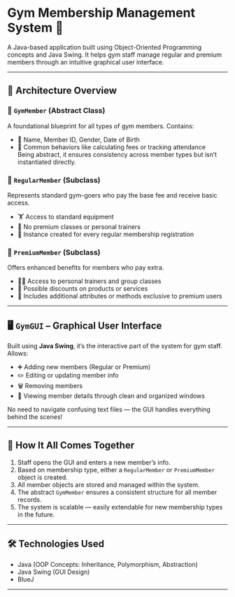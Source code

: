 # Gym Membership Management System 💪

A Java-based application built using Object-Oriented Programming concepts and Java Swing. It helps gym staff manage regular and premium members through an intuitive graphical user interface.

---

## 🧱 Architecture Overview

### 🧬 `GymMember` (Abstract Class)
A foundational blueprint for all types of gym members. Contains:
- 👤 Name, Member ID, Gender, Date of Birth
- 🧾 Common behaviors like calculating fees or tracking attendance  
Being abstract, it ensures consistency across member types but isn’t instantiated directly.

### 🔹 `RegularMember` (Subclass)
Represents standard gym-goers who pay the base fee and receive basic access.
- 🏋️ Access to standard equipment
- 🚫 No premium classes or personal trainers
- 🪪 Instance created for every regular membership registration

### 🔸 `PremiumMember` (Subclass)
Offers enhanced benefits for members who pay extra.
- 🧑‍🏫 Access to personal trainers and group classes
- 🎁 Possible discounts on products or services
- 💼 Includes additional attributes or methods exclusive to premium users

---

## 🖥️ `GymGUI` – Graphical User Interface
Built using **Java Swing**, it’s the interactive part of the system for gym staff. Allows:
- ➕ Adding new members (Regular or Premium)
- ✏️ Editing or updating member info
- 🗑️ Removing members
- 📄 Viewing member details through clean and organized windows

No need to navigate confusing text files — the GUI handles everything behind the scenes!

---

## 🔄 How It All Comes Together
1. Staff opens the GUI and enters a new member’s info.
2. Based on membership type, either a `RegularMember` or `PremiumMember` object is created.
3. All member objects are stored and managed within the system.
4. The abstract `GymMember` ensures a consistent structure for all member records.
5. The system is scalable — easily extendable for new membership types in the future.

---

## 🛠️ Technologies Used
- Java (OOP Concepts: Inheritance, Polymorphism, Abstraction)
- Java Swing (GUI Design)
- BlueJ

---
